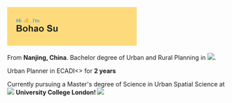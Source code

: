 <img src="header.png" width="300" />

<p>From <b>Nanjing, China</b>. Bachelor degree of Urban and Rural Planning in <img src="[https://www.njfu.edu.cn/DFS//template/2047//images/t_logo.png](https://www.njfu.edu.cn/DFS//template/2047//images/t_logo.png)" width="40"/>.
<p>Urban Planner in ECADI<> for <b>2 years</b>
<p>Currently pursuing a Master's degree of Science in Urban Spatial Science at <img src="https://i0.wp.com/www.interdisciplinaryitaly.org/wp-content/uploads/2016/01/ucl-logo.png" width="30"/> <b>University College London!
<img src="https://img.shields.io/badge/Python-SpencerWoo-da282a" width="30" />





<!--
**BohaoSuCC/BohaoSuCC** is a ✨ _special_ ✨ repository because its `README.md` (this file) appears on your GitHub profile.

Here are some ideas to get you started:




- 🔭 I’m currently working on ...
- 🌱 I’m currently learning ...
- 👯 I’m looking to collaborate on ...
- 🤔 I’m looking for help with ...
- 💬 Ask me about ...
- 📫 How to reach me: ...
- 😄 Pronouns: ...
- ⚡ Fun fact: ...
-->
